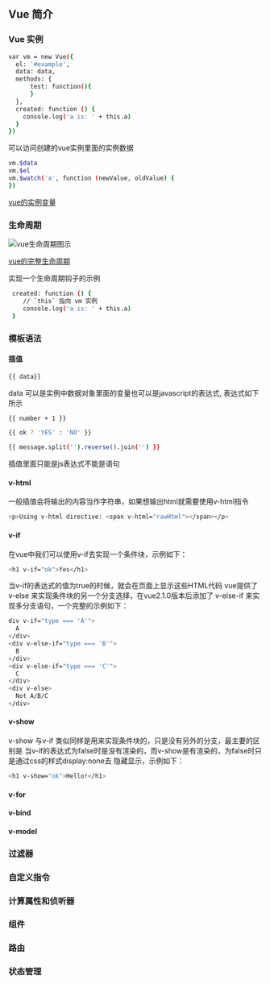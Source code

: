 ## Vue 简介

### Vue 实例
```bash
var vm = new Vue({
  el: '#example',
  data: data,
  methods: {
      test: function(){
      }
  },
  created: function () {
    console.log('a is: ' + this.a)
  }
})
```
可以访问创建的vue实例里面的实例数据
```bash
vm.$data 
vm.$el
vm.$watch('a', function (newValue, oldValue) {
})
```
[vue的实例变量](https://cn.vuejs.org/v2/api/#%E5%AE%9E%E4%BE%8B%E5%B1%9E%E6%80%A7)

### 生命周期

![vue生命周期图示](https://cn.vuejs.org/images/lifecycle.png)

[vue的完整生命周期](https://cn.vuejs.org/v2/api/#%E9%80%89%E9%A1%B9-%E7%94%9F%E5%91%BD%E5%91%A8%E6%9C%9F%E9%92%A9%E5%AD%90)

实现一个生命周期钩子的示例
```bash
 created: function () {
    // `this` 指向 vm 实例
    console.log('a is: ' + this.a)
 }
```

### 模板语法

#### 插值 

```bash
{{ data}}
```
data 可以是实例中数据对象里面的变量也可以是javascript的表达式, 表达式如下所示
```bash
{{ number + 1 }}

{{ ok ? 'YES' : 'NO' }}

{{ message.split('').reverse().join('') }}
```
插值里面只能是js表达式不能是语句
#### v-html
一般插值会将输出的内容当作字符串，如果想输出html就需要使用v-html指令
```bash
<p>Using v-html directive: <span v-html="rawHtml"></span></p>
```
#### v-if
在vue中我们可以使用v-if去实现一个条件块，示例如下：
```bash
<h1 v-if="ok">Yes</h1>
```
当v-if的表达式的值为true的时候，就会在页面上显示这些HTML代码
vue提供了v-else 来实现条件块的另一个分支选择，在vue2.1.0版本后添加了 v-else-if 来实现多分支语句，一个完整的示例如下：
```bash
div v-if="type === 'A'">
  A
</div>
<div v-else-if="type === 'B'">
  B
</div>
<div v-else-if="type === 'C'">
  C
</div>
<div v-else>
  Not A/B/C
</div>
```
#### v-show
v-show 与v-if 类似同样是用来实现条件块的，只是没有另外的分支，最主要的区别是 当v-if的表达式为false时是没有渲染的，而v-show是有渲染的，为false时只是通过css的样式display:none去
隐藏显示，示例如下：
```bash
<h1 v-show="ok">Hello!</h1>

```

#### v-for
#### v-bind

#### v-model

### 过滤器

### 自定义指令

### 计算属性和侦听器

### 组件

### 路由

### 状态管理

